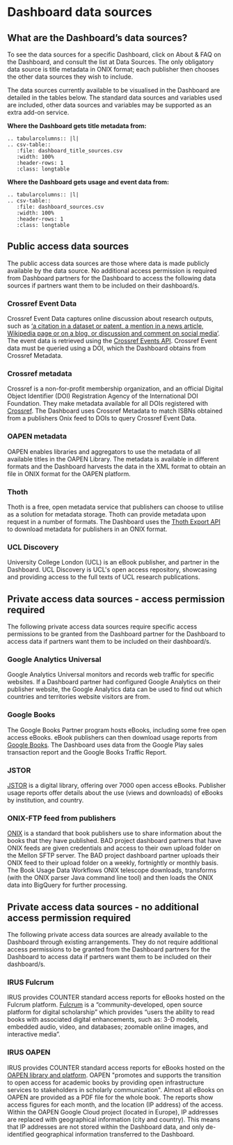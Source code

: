 Dashboard data sources
==========================

## What are the Dashboard’s data sources?
To see the data sources for a specific Dashboard, click on About & FAQ on the Dashboard, and consult the list at Data Sources. The only obligatory data source is title metadata in ONIX format; each publisher then chooses the other data sources they wish to include.

The data sources currently available to be visualised in the Dashboard are detailed in the tables below. The standard data sources and variables used are included, other data sources and variables may be supported as an extra add-on service.

**Where the Dashboard gets title metadata from:**

``` eval_rst
.. tabularcolumns:: |l|
.. csv-table::
   :file: dashboard_title_sources.csv
   :width: 100%
   :header-rows: 1
   :class: longtable
```

**Where the Dashboard gets usage and event data from:**

``` eval_rst
.. tabularcolumns:: |l|
.. csv-table::
   :file: dashboard_sources.csv
   :width: 100%
   :header-rows: 1
   :class: longtable
```


## Public access data sources
The public access data sources are those where data is made publicly available by the data source. No additional access permission is required from Dashboard partners for the Dashboard to access the following data sources if partners want them to be included on their dashboard/s.

### Crossref Event Data
Crossref Event Data captures online discussion about research outputs, such as [‘a citation in a dataset or patent, a mention in a news article, Wikipedia page or on a blog, or discussion and comment on social media’](https://www.crossref.org/services/event-data/). The event data is retrieved using the [Crossref Events API](https://www.eventdata.crossref.org/guide/service/query-api/). Crossref Event data must be queried using a DOI, which the Dashboard obtains from Crossref Metadata. 

### Crossref metadata
Crossref is a non-for-profit membership organization, and an official Digital Object Identifier (DOI) Registration Agency of the International DOI Foundation. They make metadata available for all DOIs registered with [Crossref](https://www.crossref.org/community/). The Dashboard uses Crossref Metadata to match ISBNs obtained from a publishers Onix feed to DOIs to query Crossref Event Data.

### OAPEN metadata
OAPEN enables libraries and aggregators to use the metadata of all available titles in the OAPEN Library. The metadata is available in different formats and the Dashboard harvests the data in the XML format to obtain an file in ONIX format for the OAPEN platform.

### Thoth
Thoth is a free, open metadata service that publishers can choose to utilise as a solution for metadata storage. Thoth can provide metadata upon request in a number of formats. The Dashboard uses the [Thoth Export API](https://export.thoth.pub/#get-/formats/-format_id-) to download metadata for publishers in an ONIX format. 

### UCL Discovery
University College London (UCL) is an eBook publisher, and partner in the Dashboard. UCL Discovery is UCL's open access repository, showcasing and providing access to the full texts of UCL research publications.

## Private access data sources - access permission required
The following private access data sources require specific access permissions to be granted from the Dashboard partner for the Dashboard to access data if partners want them to be included on their dashboard/s.

### Google Analytics Universal
Google Analytics Universal monitors and records web traffic for specific websites. If a Dashboard partner had configured Google Analytics on their publisher website, the Google Analytics data can be used to find out which countries and territories website visitors are from.

### Google Books
The Google Books Partner program hosts eBooks, including some free open access eBooks. eBook publishers can then download usage reports from [Google Books](https://play.google.com/books/publish/). The Dashboard uses data from the Google Play sales transaction report and the Google Books Traffic Report.

### JSTOR
[JSTOR](https://about.jstor.org/librarians/books/open-access-books-jstor/) is a digital library, offering over 7000 open access eBooks. Publisher usage reports offer details about the use (views and downloads) of eBooks by institution, and country. 

### ONIX-FTP feed from publishers
[ONIX](https://www.editeur.org/83/Overview/) is a standard that book publishers use to share information about the books that they have published. BAD project dashboard partners that have ONIX feeds are given credentials and access to their own upload folder on the Mellon SFTP server. The BAD project dashboard partner uploads their ONIX feed to their upload folder on a weekly, fortnightly or monthly basis. The Book Usage Data Workflows ONIX telescope downloads, transforms (with the ONIX parser Java command line tool) and then loads the ONIX data into BigQuery for further processing.

## Private access data sources - no additional access permission required
The following private access data sources are already available to the Dashboard through existing arrangements. They do not require additional access permissions to be granted from the Dashboard partners for the Dashboard to access data if partners want them to be included on their dashboard/s.

### IRUS Fulcrum
IRUS provides COUNTER standard access reports for eBooks hosted on the Fulcrum platform. [Fulcrum](https://www.press.umich.edu/librarians) is a “community-developed, open source platform for digital scholarship” which provides “users the ability to read books with associated digital enhancements, such as: 3-D models, embedded audio, video, and databases; zoomable online images, and interactive media”.

### IRUS OAPEN
IRUS provides COUNTER standard access reports for eBooks hosted on the [OAPEN library and platform](https://oapen.org/). OAPEN "promotes and supports the transition to open access for academic books by providing open infrastructure services to stakeholders in scholarly communication". Almost all eBooks on OAPEN are provided as a PDF file for the whole book. The reports show access figures for each month, and the location (IP address) of the access. Within the OAPEN Google Cloud project (located in Europe), IP addresses are replaced with geographical information (city and country). This means that IP addresses are not stored within the Dashboard data, and only de-identified geographical information transferred to the Dashboard.
